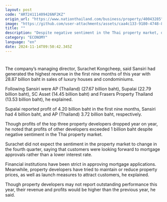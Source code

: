 ```yaml
---
layout: post
code: "ART24111409426NF2KZ"
origin_url: "https://www.nationthailand.com/business/property/40043285"
image: "https://github.com/user-attachments/assets/caa4c133-9180-4748-8862-3fb2e751c535"
title: ""
description: "Despite negative sentiment in the Thai property market, developers expect revenue and profits to surpass the previous year, Property DNA said on Thursday."
category: "ECONOMY"
language: "en"
date: 2024-11-14T09:50:42.345Z
---
```


# 









The company’s managing director, Surachet Kongcheep, said Sansiri had generated the highest revenue in the first nine months of this year with 28.87 billion baht in sales of luxury houses and condominiums.

Following Sansiri were AP (Thailand) (27.67 billion baht), Supalai (22.79 billion baht), SC Asset (14.45 billion baht) and Frasers Property Thailand (13.53 billion baht), he explained.

Supalai reported profit of 4.20 billion baht in the first nine months, Sansiri had 4 billion baht, and AP (Thailand) 3.72 billion baht, respectively.

Though profits of the top three property developers dropped year on year, he noted that profits of other developers exceeded 1 billion baht despite negative sentiment in the Thai property market.

Surachet did not expect the sentiment in the property market to change in the fourth quarter, saying that customers were looking forward to mortgage approvals rather than a lower interest rate.

Financial institutions have been strict in approving mortgage applications. Meanwhile, property developers have tried to maintain or reduce property prices, as well as launch measures to attract customers, he explained.

Though property developers may not report outstanding performance this year, their revenue and profits would be higher than the previous year, he said.

